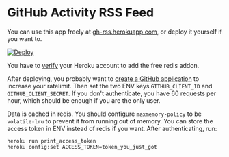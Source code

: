# GitHub Activity RSS Feed

You can use this app freely at [gh-rss.herokuapp.com](https://gh-rss.herokuapp.com/), or deploy it yourself if you want to.

[![Deploy](https://www.herokucdn.com/deploy/button.png)](https://heroku.com/deploy?template=https://github.com/stefansundin/github-activity)

You have to [verify](https://heroku.com/verify) your Heroku account to add the free redis addon.

After deploying, you probably want to [create a GitHub application](https://github.com/settings/applications/new) to increase your ratelimit. Then set the two ENV keys `GITHUB_CLIENT_ID` and `GITHUB_CLIENT_SECRET`. If you don't authenticate, you have 60 requests per hour, which should be enough if you are the only user.

Data is cached in redis. You should configure `maxmemory-policy` to be `volatile-lru` to prevent it from running out of memory. You can store the access token in ENV instead of redis if you want. After authenticating, run:

```
heroku run print_access_token
heroku config:set ACCESS_TOKEN=token_you_just_got
```
